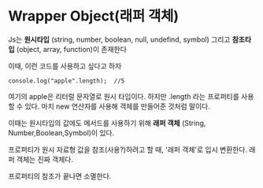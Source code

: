 # Wrapper Object(래퍼 객체)

Js는 **원시타입** (string, number, boolean, null, undefind, symbol) 그리고 **참조타입** (object, array, function)이 존재한다

이때, 이런 코드를 사용하고 싶다고 하자

    console.log("apple".length);  //5

여기의 apple은 리터럴 문자열로 원시 타입이다. 하지만 .length 라는 프로퍼티를 사용할 수 있다. 마치 new 연산자를 사용해 객체를 만들어준 것처럼 말이다.

이때는 원시타입의 값에도 메서드를 사용하기 위해 **래퍼 객체** (String, Number,Boolean,Symbol)이 있다.

프로퍼티가 원시 자료형 값을 참조(사용?)하려고 할 때, '래퍼 객체'로 입시 변환한다. 래퍼 객체는 진짜 객체다.

프로퍼티의 참조가 끝나면 소멸한다.
